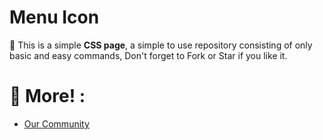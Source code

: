 # Menu Icon
:apple: This is a simple **CSS page**, a simple to use repository consisting of only basic and easy commands, Don't forget to Fork or Star if you like it.

# 📝 More! :
- <a href="https://github.com/AestasFlores"> Our Community </a>

